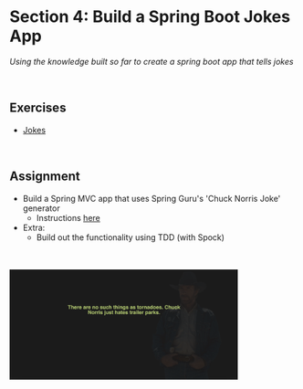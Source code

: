 # Section 4: Build a Spring Boot Jokes App
*Using the knowledge built so far to create a spring boot app that tells jokes*

<br>

## Exercises
* [Jokes](./exercises/jokes)

<br>

## Assignment
* Build a Spring MVC app that uses Spring Guru's 'Chuck Norris Joke' generator
    * Instructions [here](./res/AssnBuildSBJokesApp.pdf)
* Extra:
    * Build out the functionality using TDD (with Spock)

<br>
<br>

<img src="./res/joke-generator.png" width="400">